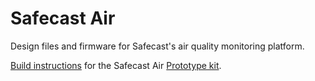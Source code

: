 # Safecast Air

Design files and firmware for Safecast's air quality monitoring platform.

[Build instructions](https://willdickson.github.io/Safecast-Air-Dev) for the Safecast Air [Prototype kit](https://kithub.cc/safecast-air-quality-monitoring/). 

